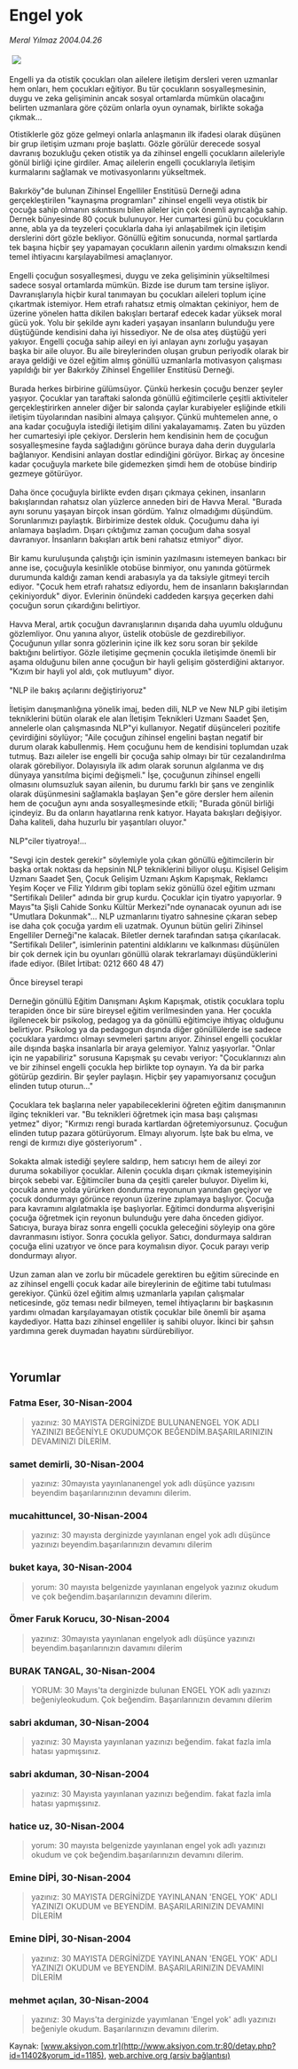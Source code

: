 # Engel yok

*Meral Yılmaz 2004.04.26*

<div bgcolor="#FFFFFF">
 <font class="content">
  <p>
   <!--- Resim Burada ---------->
   <img border="0" hspace="5" src="/web/20060214062540im_/http://www.aksiyon.com.tr/resim/490/28.jpg" vspace="5"/>
   <!--- Resim Burada ---------->
  </p>
 </font>
 <font class="content">
  Engelli ya da otistik çocukları olan ailelere iletişim dersleri veren uzmanlar hem onları, hem çocukları eğitiyor. Bu tür çocukların sosyalleşmesinin, duygu ve zeka gelişiminin ancak sosyal ortamlarda mümkün olacağını belirten uzmanlara göre çözüm onlarla oyun oynamak, birlikte sokağa çıkmak...
 </font>
 <p>
  <font class="content">
   Otistiklerle göz göze gelmeyi onlarla anlaşmanın ilk ifadesi olarak düşünen bir grup iletişim uzmanı proje başlattı. Gözle görülür derecede sosyal davranış bozukluğu çeken otistik ya da zihinsel engelli çocukların aileleriyle gönül birliği içine girdiler. Amaç ailelerin engelli çocuklarıyla iletişim kurmalarını sağlamak ve motivasyonlarını yükseltmek.
   <br>
    <br>
     Bakırköy"de bulunan Zihinsel Engelliler Enstitüsü Derneği adına gerçekleştirilen "kaynaşma programları" zihinsel engelli veya otistik bir çocuğa sahip olmanın sıkıntısını bilen aileler için çok önemli ayrıcalığa sahip. Dernek bünyesinde 80 çocuk bulunuyor. Her cumartesi günü bu çocukların anne, abla ya da teyzeleri çocuklarla daha iyi anlaşabilmek için iletişim derslerini dört gözle bekliyor. Gönüllü eğitim sonucunda, normal şartlarda tek başına hiçbir şey yapamayan çocukların ailenin yardımı olmaksızın kendi temel ihtiyacını karşılayabilmesi amaçlanıyor.
     <br/>
     <br/>
     Engelli çocuğun sosyalleşmesi, duygu ve zeka gelişiminin yükseltilmesi sadece sosyal ortamlarda mümkün. Bizde ise durum tam tersine işliyor. Davranışlarıyla hiçbir kural tanımayan bu çocukları aileleri toplum içine çıkartmak istemiyor. Hem etrafı rahatsız etmiş olmaktan çekiniyor, hem de üzerine yönelen hatta dikilen bakışları bertaraf edecek kadar yüksek moral gücü yok. Yolu bir şekilde aynı kaderi yaşayan insanların bulunduğu yere düştüğünde kendisini daha iyi hissediyor. Ne de olsa ateş düştüğü yeri yakıyor. Engelli çocuğa sahip aileyi en iyi anlayan aynı zorluğu yaşayan başka bir aile oluyor. Bu aile bireylerinden oluşan grubun periyodik olarak bir araya geldiği ve özel eğitim almış gönüllü uzmanlarla motivasyon çalışması yapıldığı bir yer Bakırköy Zihinsel Engelliler Enstitüsü Derneği.
     <br/>
     <br/>
     Burada herkes birbirine gülümsüyor. Çünkü herkesin çocuğu benzer şeyler yaşıyor. Çocuklar yan taraftaki salonda gönüllü eğitimcilerle çeşitli aktiviteler gerçekleştirirken anneler diğer bir salonda çaylar kurabiyeler eşliğinde etkili iletişim tüyolarından nasibini almaya çalışıyor. Çünkü muhtemelen anne, o ana kadar çocuğuyla istediği iletişim dilini yakalayamamış. Zaten bu yüzden her cumartesiyi iple çekiyor. Derslerin hem kendisinin hem de çocuğun sosyalleşmesine fayda sağladığını görünce buraya daha derin duygularla bağlanıyor. Kendisini anlayan dostlar edindiğini görüyor. Birkaç ay öncesine kadar çocuğuyla markete bile gidemezken şimdi hem de otobüse bindirip gezmeye götürüyor.
     <br/>
     <br/>
     Daha önce çocuğuyla birlikte evden dışarı çıkmaya çekinen, insanların bakışlarından rahatsız olan yüzlerce anneden biri de Havva Meral. "Burada aynı sorunu yaşayan birçok insan gördüm. Yalnız olmadığımı düşündüm. Sorunlarımızı paylaştık. Birbirimize destek olduk. Çocuğumu daha iyi anlamaya başladım. Dışarı çıktığımız zaman çocuğum daha sosyal davranıyor. İnsanların bakışları artık beni rahatsız etmiyor" diyor.
     <br/>
     <br/>
     Bir kamu kuruluşunda çalıştığı için isminin yazılmasını istemeyen bankacı bir anne ise, çocuğuyla kesinlikle otobüse binmiyor, onu yanında götürmek durumunda kaldığı zaman kendi arabasıyla ya da taksiyle gitmeyi tercih ediyor. "Çocuk hem etrafı rahatsız ediyordu, hem de insanların bakışlarından çekiniyorduk" diyor. Evlerinin önündeki caddeden karşıya geçerken dahi çocuğun sorun çıkardığını belirtiyor.
     <br/>
     <br/>
     Havva Meral, artık çocuğun davranışlarının dışarıda daha uyumlu olduğunu gözlemliyor. Onu yanına alıyor, üstelik otobüsle de gezdirebiliyor. Çocuğunun yıllar sonra gözlerinin içine ilk kez soru soran bir şekilde baktığını belirtiyor. Gözle iletişime geçmenin çocukla iletişimde önemli bir aşama olduğunu bilen anne çocuğun bir hayli gelişim gösterdiğini aktarıyor. "Kızım bir hayli yol aldı, çok mutluyum" diyor.
     <br/>
     <br/>
     "NLP ile bakış açılarını değiştiriyoruz"
     <br/>
     <br/>
     İletişim danışmanlığına yönelik imaj, beden dili, NLP ve New NLP gibi iletişim tekniklerini bütün olarak ele alan İletişim Teknikleri Uzmanı Saadet Şen, annelerle olan çalışmasında NLP"yi kullanıyor. Negatif düşünceleri pozitife çevirdiğini söylüyor; "Aile çocuğun zihinsel engelini baştan negatif bir durum olarak kabullenmiş. Hem çocuğunu hem de kendisini toplumdan uzak tutmuş. Bazı aileler ise engelli bir çocuğa sahip olmayı bir tür cezalandırılma olarak görebiliyor. Dolayısıyla ilk adım olarak sorunun algılanma ve dış dünyaya yansıtılma biçimi değişmeli." İşe, çocuğunun zihinsel engelli olmasını olumsuzluk sayan ailenin, bu durumu farklı bir şans ve zenginlik olarak düşünmesini sağlamakla başlayan Şen"e göre dersler hem ailenin hem de çocuğun aynı anda sosyalleşmesinde etkili; "Burada gönül birliği içindeyiz. Bu da onların hayatlarına renk katıyor. Hayata bakışları değişiyor. Daha kaliteli, daha huzurlu bir yaşantıları oluyor."
     <br/>
     <br/>
     NLP"ciler tiyatroya!...
     <br/>
     <br/>
     "Sevgi için destek gerekir" söylemiyle yola çıkan gönüllü eğitimcilerin bir başka ortak noktası da hepsinin NLP tekniklerini biliyor oluşu. Kişisel Gelişim Uzmanı Saadet Şen, Çocuk Gelişim Uzmanı Aşkım Kapışmak, Reklamcı Yeşim Koçer ve Filiz Yıldırım gibi toplam sekiz gönüllü özel eğitim uzmanı "Sertifikalı Deliler" adında bir grup kurdu. Çocuklar için tiyatro yapıyorlar. 9 Mayıs"ta Şişli Cahide Sonku Kültür Merkezi"nde oynanacak oyunun adı ise "Umutlara Dokunmak"... NLP uzmanlarını tiyatro sahnesine çıkaran sebep ise daha çok çocuğa yardım eli uzatmak. Oyunun bütün geliri Zihinsel Engelliler Derneği"ne kalacak. Biletler dernek tarafından satışa çıkarılacak. "Sertifikalı Deliler", isimlerinin patentini aldıklarını ve kalkınması düşünülen bir çok dernek için bu oyunları gönüllü olarak tekrarlamayı düşündüklerini ifade ediyor. (Bilet İrtibat: 0212 660 48 47)
     <br/>
     <br/>
     Önce bireysel terapi
     <br/>
     <br/>
     Derneğin gönüllü Eğitim Danışmanı Aşkım Kapışmak, otistik çocuklara toplu terapiden önce bir süre bireysel eğitim verilmesinden yana. Her çocukla ilgilenecek bir psikolog, pedagog ya da gönüllü eğitimciye ihtiyaç olduğunu belirtiyor. Psikolog ya da pedagogun dışında diğer gönüllülerde ise sadece çocuklara yardımcı olmayı sevmeleri şartını arıyor. Zihinsel engelli çocuklar aile dışında başka insanlarla bir araya gelemiyor. Yalnız yaşıyorlar. "Onlar için ne yapabiliriz" sorusuna Kapışmak şu cevabı veriyor: "Çocuklarınızı alın ve bir zihinsel engelli çocukla hep birlikte top oynayın. Ya da bir parka götürüp gezdirin. Bir şeyler paylaşın. Hiçbir şey yapamıyorsanız çocuğun elinden tutup oturun..."
     <br/>
     <br/>
     Çocuklara tek başlarına neler yapabileceklerini öğreten eğitim danışmanının ilginç teknikleri var. "Bu teknikleri öğretmek için masa başı çalışması yetmez" diyor; "Kırmızı rengi burada kartlardan öğretemiyorsunuz. Çocuğun elinden tutup pazara götürüyorum. Elmayı alıyorum. İşte bak bu elma, ve rengi de kırmızı diye gösteriyorum" .
     <br/>
     <br/>
     Sokakta almak istediği şeylere saldırıp, hem satıcıyı hem de aileyi zor duruma sokabiliyor çocuklar. Ailenin çocukla dışarı çıkmak istemeyişinin birçok sebebi var. Eğitimciler buna da çeşitli çareler buluyor. Diyelim ki, çocukla anne yolda yürürken dondurma reyonunun yanından geçiyor ve çocuk dondurmayı görünce reyonun üzerine zıplamaya başlıyor. Çocuğa para kavramını algılatmakla işe başlıyorlar. Eğitimci dondurma alışverişini çocuğa öğretmek için reyonun bulunduğu yere daha önceden gidiyor. Satıcıya, buraya biraz sonra engelli çocukla geleceğini söyleyip ona göre davranmasını istiyor. Sonra çocukla geliyor. Satıcı, dondurmaya saldıran çocuğa elini uzatıyor ve önce para koymalısın diyor. Çocuk parayı verip dondurmayı alıyor.
     <br/>
     <br/>
     Uzun zaman alan ve zorlu bir mücadele gerektiren bu eğitim sürecinde en az zihinsel engelli çocuk kadar aile bireylerinin de eğitime tabi tutulması gerekiyor. Çünkü özel eğitim almış uzmanlarla yapılan çalışmalar neticesinde, göz teması nedir bilmeyen, temel ihtiyaçlarını bir başkasının yardımı olmadan karşılayamayan otistik çocuklar bile önemli bir aşama kaydediyor. Hatta bazı zihinsel engelliler iş sahibi oluyor. İkinci bir şahsın yardımına gerek duymadan hayatını sürdürebiliyor.
    </br>
   </br>
  </font>
  <br/>
  <!---- YAZI SONU ----------->
 </p>
</div>


## Yorumlar

### Fatma Eser, 30-Nisan-2004
> yazınız: 
> 30 MAYISTA  DERGİNİZDE  BULUNANENGEL YOK ADLI YAZINIZI BEĞENİYLE OKUDUMÇOK BEĞENDİM.BAŞARILARINIZIN DEVAMINIZI DİLERİM.

### samet demirli, 30-Nisan-2004
> yazınız: 
> 30mayısta yayınlananengel yok adlı düşünce yazısını beyendim başarılarınızının devamını dilerim.

### mucahittuncel, 30-Nisan-2004
> yazınız: 
> 30 mayısta derginizde yayınlanan engel yok adlı düşünce yazınızı beyendim.başarılarınızın devamını dilerim

### buket kaya, 30-Nisan-2004
> yorum: 
> 30 mayısta belgenizde  yayınlanan engelyok  yazınız  okudum  ve çok beğendim.başarılarınızın  devamını dilerim.

### Ömer Faruk Korucu, 30-Nisan-2004
> yazınız: 
> 30mayısta yayınlanan engelyok adlı düşünce yazınızı beyendim.başarılarınızın davamını dilerim

### BURAK TANGAL, 30-Nisan-2004
> YORUM: 
> 30 Mayıs'ta derginizde bulunan ENGEL YOK adlı yazınızı beğeniyleokudum. Çok beğendim. Başarılarınızın devamını dilerim

### sabri akduman, 30-Nisan-2004
> yazınız: 
> 30 Mayısta yayınlanan yazınızı beğendim. fakat fazla imla hatası yapmışsınız.

### sabri akduman, 30-Nisan-2004
> yazınız: 
> 30 Mayısta yayınlanan yazınızı beğendim. fakat fazla imla hatası yapmışsınız.

### hatice uz, 30-Nisan-2004
> yorum: 
> 30 mayısta belgenizde yayınlanan engel yok adlı yazınızı okudum ve çok beğendim.başarılarınızın devamını dilerim.

### Emine DİPİ, 30-Nisan-2004
> yazınız: 
> 30 MAYISTA DERGİNİZDE YAYINLANAN 'ENGEL YOK' ADLI YAZINIZI OKUDUM ve BEYENDİM. BAŞARILARINIZIN DEVAMINI DİLERİM

### Emine DİPİ, 30-Nisan-2004
> yazınız: 
> 30 MAYISTA DERGİNİZDE YAYINLANAN 'ENGEL YOK' ADLI YAZINIZI OKUDUM ve BEYENDİM. BAŞARILARINIZIN DEVAMINI DİLERİM

### mehmet açılan, 30-Nisan-2004
> yazınız: 
> 30 Mayıs'ta derginizde yayımlanan 'Engel yok' adlı yazınızı beğeniyle okudum. Başarılarınızın devamını dilerim.

Kaynak: [www.aksiyon.com.tr](http://www.aksiyon.com.tr:80/detay.php?id=11402&yorum_id=1185), [web.archive.org (arşiv bağlantısı)](http://web.archive.org/web/20060214062540/http://www.aksiyon.com.tr:80/detay.php?id=11402&yorum_id=1185)
